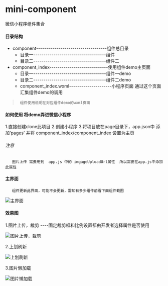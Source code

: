 # mini-component
微信小程序组件集合

#### 目录结构

* component-----------------------------------组件总目录
   * 目录一------------------------------------组件
   * 目录二------------------------------------组件二
* component_index-----------------------------使用组件demo主页面
   * 目录一------------------------------------组件一demo
   * 目录二------------------------------------组件二demo
   * component_index.wxml---------------------小程序页面 通过这个页面汇集组件demo的调用  
   
>      组件使用说明在对应组件demo的wxml页面 
  
#### 如何使用 将demo弄进微信小程序
 
  1.直接创建clone此项目
  2.创建小程序
  3.将项目放在page目录下，app.json中 添加‘pages’ 并将  component_index/component_index 设置为主页
  ###### 注意 
       图片上传 需要用到  app.js 中的 imgageUploadUrl属性  所以需要在app.js中添加此属性
 
#### 主界面    
       组件更新此界面，可能不会更新，需知有多少组件前看下面组件截图
 ![主界面](https://zyrs-xyz.oss-cn-beijing.aliyuncs.com/other/%40A8%7BE30QME%5B%5B8FEW0YZM9J7.png)
#### 效果图

1.图片上传，裁剪    ----固定裁剪框和比例设置都由开发者选择属性是否使用    

![图片上传，裁剪](https://zyrs-xyz.oss-cn-beijing.aliyuncs.com/other/A%5BB%251QD%7EQ%5DY5UU%25YKWD%7B0P7.png)
 
2.上划刷新         

![上划刷新](https://zyrs-xyz.oss-cn-beijing.aliyuncs.com/other/4%7E1J%24%29B9%28T%29986KWM2L3XE8.png)  

3.图片懒加载      

![图片懒加载](https://zyrs-xyz.oss-cn-beijing.aliyuncs.com/other/%7BBGR%5DG%25%600GYD3P9KQ2%7B73YQ.png)  
